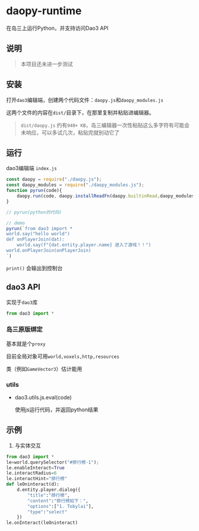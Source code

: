 # daopy-runtime
在岛三上运行Python，并支持访问Dao3 API

## 说明
> 本项目还未进一步测试

## 安装

打开`dao3`编辑端，创建两个代码文件：`daopy.js`和`daopy_modules.js`

这两个文件的内容在`dist/`目录下，在那里复制并粘贴进编辑器。
> `dist/daopy.js` 约有`940+ KB`，岛三编辑器一次性粘贴这么多字符有可能会未响应，可以多试几次，粘贴完就别动它了

## 运行
dao3编辑端
`index.js`
```javascript
const daopy = require("./daopy.js");
const daopy_modules = require("./daopy_modules.js");
function pyrun(code){
    daopy.run(code, daopy.installReadFn(daopy.builtinRead,daopy_modules));
}

// pyrun(python的代码)

// demo
pyrun(`from dao3 import *
world.say("hello world")
def onPlayerJoin(dat):
    world.say(f"{dat.entity.player.name} 进入了游戏！！")
world.onPlayerJoin(onPlayerJoin)    
`)
```

`print()` 会输出到控制台

## dao3 API
实现于`dao3`库
```python
from dao3 import *
```
### 岛三原版绑定
基本就是个`proxy`

目前全局对象可用`world,voxels,http,resources`

类（例如`GameVector3`）估计能用

### utils
- dao3.utils.js.eval(code)

    使用js运行代码，并返回python结果

## 示例
1. 与实体交互
```python
from dao3 import *
le=world.querySelector("#排行榜-1");
le.enableInteract=True
le.interactRadius=6
le.interactHint="排行榜"
def leOninteract(d):
    d.entity.player.dialog({
        "title":"排行榜",
        "content":"排行榜如下：",
        "options":["1. Tobylai"],
        "type":"select"
    })
le.onInteract(leOninteract)
```



